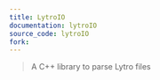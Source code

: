 ```yaml
---
title: LytroIO
documentation: lytroIO
source_code: lytroIO
fork:
---
```


> A C++ library to parse Lytro files